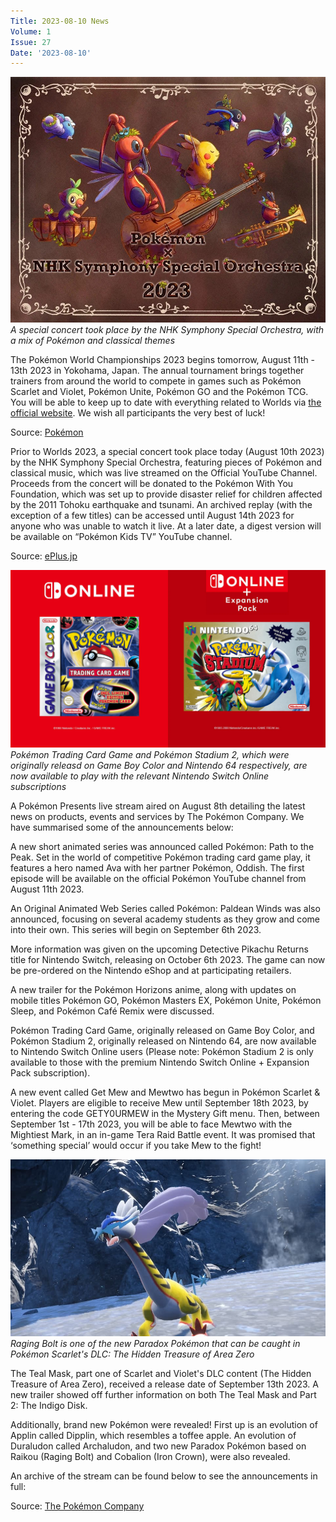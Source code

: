 ```yaml
---
Title: 2023-08-10 News
Volume: 1
Issue: 27
Date: '2023-08-10'
---
```



[![A special concert took place by the NHK Symphony Special Orchestra, with a mix of Pokémon and classical themes](/web/images/a-special-concert-took-place-by-the-nhk-symphony-special-orchestra-with-a-mix-of-pokemon-and-classic.jpeg)](/web/images/a-special-concert-took-place-by-the-nhk-symphony-special-orchestra-with-a-mix-of-pokemon-and-classic.jpeg)*A special concert took place by the NHK Symphony Special Orchestra, with a mix of Pokémon and classical themes*



The Pokémon World Championships 2023 begins tomorrow, August 11th - 13th 2023 in Yokohama, Japan. The annual tournament brings together trainers from around the world to compete in games such as Pokémon Scarlet and Violet, Pokémon Unite, Pokémon GO and the Pokémon TCG. You will be able to keep up to date with everything related to Worlds via [the official website](https://worlds.pokemon.com/en-us/). We wish all participants the very best of luck!

Source: [Pokémon](https://worlds.pokemon.com/en-us/)

Prior to Worlds 2023, a special concert took place today (August 10th 2023) by the NHK Symphony Special Orchestra, featuring pieces of Pokémon and classical music, which was live streamed on the Official YouTube Channel. Proceeds from the concert will be donated to the Pokémon With You Foundation, which was set up to provide disaster relief for children affected by the 2011 Tohoku earthquake and tsunami. An archived replay (with the exception of a few titles) can be accessed until August 14th 2023 for anyone who was unable to watch it live. At a later date, a digest version will be available on “Pokémon Kids TV” YouTube channel.

Source: [ePlus.jp](https://eplus.jp/sf/word/0000158988/en)



[![Pokémon Trading Card Game and Pokémon Stadium 2, which were originally releasd on Game Boy Color and Nintendo 64 respectively, are now available to play with the relevant Nintendo Switch Online subscriptions](/web/images/pokemon-trading-card-game-and-pokemon-stadium-2-which-were-originally-releasd-on-game-boy-color-and-.jpeg)](/web/images/pokemon-trading-card-game-and-pokemon-stadium-2-which-were-originally-releasd-on-game-boy-color-and-.jpeg)*Pokémon Trading Card Game and Pokémon Stadium 2, which were originally releasd on Game Boy Color and Nintendo 64 respectively, are now available to play with the relevant Nintendo Switch Online subscriptions*



A Pokémon Presents live stream aired on August 8th detailing the latest news on products, events and services by The Pokémon Company. We have summarised some of the announcements below:

A new short animated series was announced called Pokémon: Path to the Peak. Set in the world of competitive Pokémon trading card game play, it features a hero named Ava with her partner Pokémon, Oddish. The first episode will be available on the official Pokémon YouTube channel from August 11th 2023.

An Original Animated Web Series called Pokémon: Paldean Winds was also announced, focusing on several academy students as they grow and come into their own. This series will begin on September 6th 2023.

More information was given on the upcoming Detective Pikachu Returns title for Nintendo Switch, releasing on October 6th 2023. The game can now be pre-ordered on the Nintendo eShop and at participating retailers.

A new trailer for the Pokémon Horizons anime, along with updates on mobile titles Pokémon GO, Pokémon Masters EX, Pokémon Unite, Pokémon Sleep, and Pokémon Café Remix were discussed.

Pokémon Trading Card Game, originally released on Game Boy Color, and Pokémon Stadium 2, originally released on Nintendo 64, are now available to Nintendo Switch Online users (Please note: Pokémon Stadium 2 is only available to those with the premium Nintendo Switch Online + Expansion Pack subscription).

A new event called Get Mew and Mewtwo has begun in Pokémon Scarlet & Violet. Players are eligible to receive Mew until September 18th 2023, by entering the code GETY0URMEW in the Mystery Gift menu. Then, between September 1st - 17th 2023, you will be able to face Mewtwo with the Mightiest Mark, in an in-game Tera Raid Battle event. It was promised that ‘something special’ would occur if you take Mew to the fight!



[![Raging Bolt is one of the new Paradox Pokémon that can be caught in Pokémon Scarlet's DLC: The Hidden Treasure of Area Zero](/web/images/raging-bolt-is-one-of-the-new-paradox-pokemon-that-can-be-caught-in-pokemon-scarlets-dlc-the-hidden-.jpeg)](/web/images/raging-bolt-is-one-of-the-new-paradox-pokemon-that-can-be-caught-in-pokemon-scarlets-dlc-the-hidden-.jpeg)*Raging Bolt is one of the new Paradox Pokémon that can be caught in Pokémon Scarlet's DLC: The Hidden Treasure of Area Zero*



The Teal Mask, part one of Scarlet and Violet's DLC content (The Hidden Treasure of Area Zero), received a release date of September 13th 2023. A new trailer showed off further information on both The Teal Mask and Part 2: The Indigo Disk. 

Additionally, brand new Pokémon were revealed! First up is an evolution of Applin called Dipplin, which resembles a toffee apple. An evolution of Duraludon called Archaludon, and two new Paradox Pokémon based on Raikou (Raging Bolt) and Cobalion (Iron Crown), were also revealed.

An archive of the stream can be found below to see the announcements in full:

Source: [The Pokémon Company](https://www.pokemon.com/us/pokemon-news/updates-from-the-august-2023-pokemon-presents)